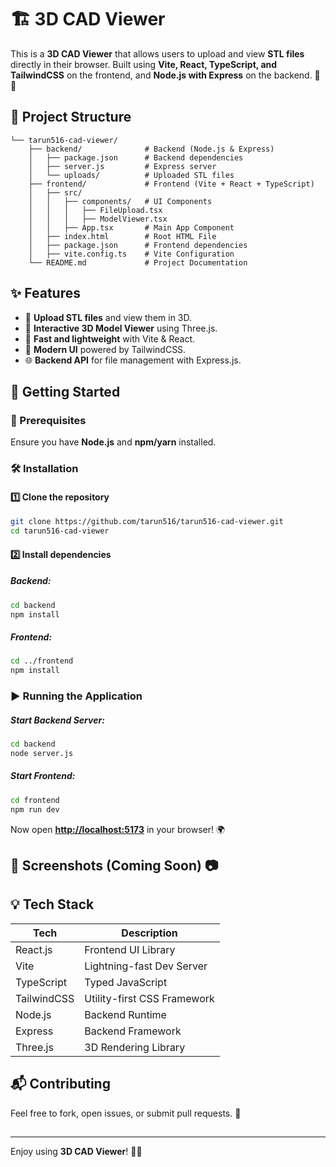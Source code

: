 # 🏗️ 3D CAD Viewer

This is a **3D CAD Viewer** that allows users to upload and view **STL files** directly in their browser. Built using **Vite, React, TypeScript, and TailwindCSS** on the frontend, and **Node.js with Express** on the backend. 🎨📐

## 📂 Project Structure

```
└── tarun516-cad-viewer/
    ├── backend/              # Backend (Node.js & Express)
    │   ├── package.json      # Backend dependencies
    │   ├── server.js         # Express server
    │   └── uploads/          # Uploaded STL files
    ├── frontend/             # Frontend (Vite + React + TypeScript)
    │   ├── src/
    │   │   ├── components/   # UI Components
    │   │   │   ├── FileUpload.tsx
    │   │   │   ├── ModelViewer.tsx
    │   │   ├── App.tsx       # Main App Component
    │   ├── index.html        # Root HTML File
    │   ├── package.json      # Frontend dependencies
    │   ├── vite.config.ts    # Vite Configuration
    └── README.md             # Project Documentation
```

## ✨ Features

- 🔼 **Upload STL files** and view them in 3D.
- 📐 **Interactive 3D Model Viewer** using Three.js.
- 🚀 **Fast and lightweight** with Vite & React.
- 🎨 **Modern UI** powered by TailwindCSS.
- 🌐 **Backend API** for file management with Express.js.

## 🚀 Getting Started

### 🔧 Prerequisites

Ensure you have **Node.js** and **npm/yarn** installed.

### 🛠️ Installation

#### 1️⃣ Clone the repository

```sh
git clone https://github.com/tarun516/tarun516-cad-viewer.git
cd tarun516-cad-viewer
```

#### 2️⃣ Install dependencies

##### Backend:

```sh
cd backend
npm install
```

##### Frontend:

```sh
cd ../frontend
npm install
```

### ▶️ Running the Application

##### Start Backend Server:

```sh
cd backend
node server.js
```

##### Start Frontend:

```sh
cd frontend
npm run dev
```

Now open **[http://localhost:5173](http://localhost:5173)** in your browser! 🌍

## 📸 Screenshots (Coming Soon) 📷

## 💡 Tech Stack

| Tech        | Description                 |
| ----------- | --------------------------- |
| React.js    | Frontend UI Library         |
| Vite        | Lightning-fast Dev Server   |
| TypeScript  | Typed JavaScript            |
| TailwindCSS | Utility-first CSS Framework |
| Node.js     | Backend Runtime             |
| Express     | Backend Framework           |
| Three.js    | 3D Rendering Library        |

## 📬 Contributing

Feel free to fork, open issues, or submit pull requests. 🤝

##

---

Enjoy using **3D CAD Viewer**! 🎉🚀

